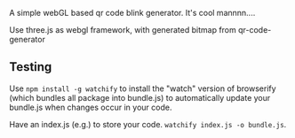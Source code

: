 A simple webGL based qr code blink generator. It's cool mannnn....

Use three.js as webgl framework, with generated bitmap from qr-code-generator

## Testing

Use `npm install -g watchify` to install the "watch"  version of browserify (which bundles all package into bundle.js) to automatically update your bundle.js when changes occur in your code.

Have an index.js (e.g.) to store your code.
`watchify index.js -o bundle.js`.
